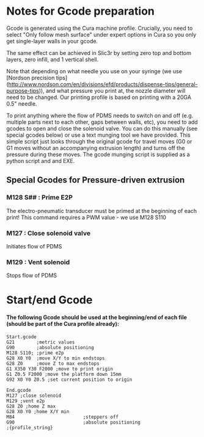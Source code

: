 # Notes for Gcode preparation

Gcode is generated using the Cura machine profile. Crucially, you need to select "Only follow mesh surface" under expert options in Cura so you only get single-layer walls in your gcode. 

The same effect can be achieved in Slic3r by setting zero top and bottom layers, zero infill, and 1 vertical shell. 

Note that depending on what needle you use on your syringe (we use [Nordson precision tips] (http://www.nordson.com/en/divisions/efd/products/dispense-tips/general-purpose-tips)), and what pressure you print at, the nozzle diameter will need to be changed. Our printing profile is based on printing with a 20GA 0.5" needle.

To print anything where the flow of PDMS needs to switch on and off (e.g. multiple parts next to each other, gaps between walls, etc), you need to add gcodes to open and close the solenoid valve. You can do this manually (see special gcodes below) or use a text munging tool we have provided. This simple script just looks through the original gcode for travel moves (G0 or G1 moves without an accompanying extrusion length) and turns off the pressure during these moves. 
The gcode munging script is supplied as a python script and and EXE.

## Special Gcodes for Pressure-driven extrusion

### M128 S## : Prime E2P
The electro-pneumatic transducer must be primed at the beginning of each print! This command requires a PWM value - we use M128 S110

### M127 : Close solenoid valve
Initiates flow of PDMS

### M129 : Vent solenoid
Stops flow of PDMS

# Start/end Gcode
#### The following Gcode should be used at the beginning/end of each file (should be part of the Cura profile already):

```
Start.gcode
G21        ;metric values
G90        ;absolute positioning
M128 S110; ;prime e2p
G28 X0 Y0  ;move X/Y to min endstops
G28 Z0     ;move Z to max endstops
G1 X350 Y30 F2000 ;move to print origin
G1 Z0.5 F2000 ;move the platform down 15mm
G92 X0 Y0 Z0.5 ;set current position to origin

End.gcode
M127 ;close solenoid
M129 ;vent e2p
G28 Z0 ;home Z max
G28 X0 Y0 ;home X/Y min
M84                         ;steppers off
G90                         ;absolute positioning
;{profile_string}

```

